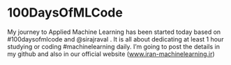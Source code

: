 # 100DaysOfMLCode
My journey to Applied Machine Learning has been started today based on #100daysofmlcode and @sirajraval . It is all about dedicating at least 1 hour studying or coding #machinelearning daily. I’m going to post the details in my github and also in our official website (www.iran-machinelearning.ir)
